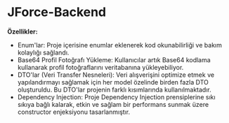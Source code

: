 # JForce-Backend

**Özellikler:**
- Enum'lar: Proje içerisine enumlar eklenerek kod okunabilirliği ve bakım kolaylığı sağlandı.
- Base64 Profil Fotoğrafı Yükleme: Kullanıcılar artık Base64 kodlama kullanarak profil fotoğraflarını veritabanına yükleyebiliyor.
- DTO'lar (Veri Transfer Nesneleri): Veri alışverişini optimize etmek ve yapılandırmayı sağlamak için her model özelinde birden fazla DTO oluşturuldu. Bu DTO'lar projenin farklı kısımlarında kullanılmaktadır.
- Dependency Injection: Proje Dependency Injection prensiplerine sıkı sıkıya bağlı kalarak, etkin ve sağlam bir performans sunmak üzere constructor enjeksiyonu tasarlanmıştır.

